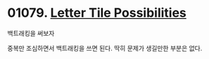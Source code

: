 # 01079. [Letter Tile Possibilities](./01079.cpp)

백트래킹을 써보자

중복만 조심하면서 백트래킹을 쓰면 된다. 딱히 문제가 생길만한 부분은 없다.
